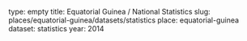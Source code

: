 type: empty
title: Equatorial Guinea / National Statistics
slug: places/equatorial-guinea/datasets/statistics
place: equatorial-guinea
dataset: statistics
year: 2014
